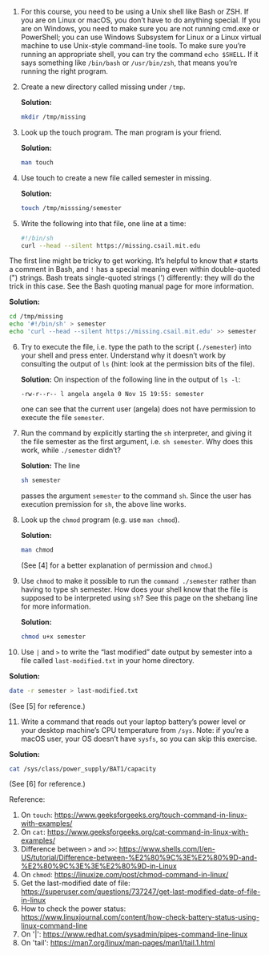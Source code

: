 1. For this course, you need to be using a Unix shell like Bash or ZSH. If you are on Linux or macOS, you don’t have to do anything special. If you are on Windows, you need to make sure you are not running cmd.exe or PowerShell; you can use Windows Subsystem for Linux or a Linux virtual machine to use Unix-style command-line tools. To make sure you’re running an appropriate shell, you can try the command `echo $SHELL`. If it says something like `/bin/bash` or `/usr/bin/zsh`, that means you’re running the right program.

2. Create a new directory called missing under `/tmp`.

    **Solution:** 
    ```bash
    mkdir /tmp/missing
    ```

3. Look up the touch program. The man program is your friend.

    **Solution:** 
    ```bash
    man touch
    ```

4. Use touch to create a new file called semester in missing.

   **Solution:** 
   ```bash
   touch /tmp/misssing/semester
   ```
   
5. Write the following into that file, one line at a time:
   ```bash
   #!/bin/sh
   curl --head --silent https://missing.csail.mit.edu
   ```
The first line might be tricky to get working. It’s helpful to know that `#` starts a comment in Bash, and `!` has a special meaning even within double-quoted (") strings. Bash treats single-quoted strings (') differently: they will do the trick in this case. See the Bash quoting manual page for more information.

   **Solution:** 
   ```bash
   cd /tmp/missing
   echo '#!/bin/sh' > semester
   echo 'curl --head --silent https://missing.csail.mit.edu' >> semester
   ```
   
6. Try to execute the file, i.e. type the path to the script (`./semester`) into your shell and press enter. Understand why it doesn’t work by consulting the output of `ls` (hint: look at the permission bits of the file).

   **Solution:** 
   On inspection of the following line in the output of `ls -l`:
   ```dash
   -rw-r--r-- l angela angela 0 Nov 15 19:55: semester
   ```
   one can see that the current user (angela) does not have permission to execute the file `semester`. 
   
7. Run the command by explicitly starting the `sh` interpreter, and giving it the file semester as the first argument, i.e. `sh semester`. Why does this work, while `./semester` didn’t?

   **Solution:** 
   The line 
   ```bash
   sh semester
   ```
   passes the argument `semester` to the command `sh`. Since the user has execution premission for `sh`, the above line works. 
   
8. Look up the `chmod` program (e.g. use `man chmod`).

   **Solution:** 
   ```bash
   man chmod
   ```
   (See [4] for a better explanation of permission and `chmod`.)
   
9. Use `chmod` to make it possible to run the `command ./semester` rather than having to type sh semester. How does your shell know that the file is supposed to be interpreted using `sh`? See this page on the shebang line for more information.

   **Solution:** 
   ```bash
   chmod u+x semester
   ```
   
10. Use `|` and `>` to write the “last modified” date output by semester into a file called `last-modified.txt` in your home directory.

   **Solution:** 
   ```bash
   date -r semester > last-modified.txt
   ```
   (See [5] for reference.)
   
11. Write a command that reads out your laptop battery’s power level or your desktop machine’s CPU temperature from `/sys`. Note: if you’re a macOS user, your OS doesn’t have `sysfs`, so you can skip this exercise.

   **Solution:** 
   ```bash
   cat /sys/class/power_supply/BAT1/capacity
   ```
   (See [6] for reference.)
   
 Reference:
 1. On `touch`: https://www.geeksforgeeks.org/touch-command-in-linux-with-examples/
 2. On `cat`: https://www.geeksforgeeks.org/cat-command-in-linux-with-examples/
 3. Difference between `>` and `>>`: https://www.shells.com/l/en-US/tutorial/Difference-between-%E2%80%9C%3E%E2%80%9D-and-%E2%80%9C%3E%3E%E2%80%9D-in-Linux
 4. On `chmod`: https://linuxize.com/post/chmod-command-in-linux/
 5. Get the last-modified date of file: https://superuser.com/questions/737247/get-last-modified-date-of-file-in-linux
 6. How to check the power status: https://www.linuxjournal.com/content/how-check-battery-status-using-linux-command-line
 7. On '|': https://www.redhat.com/sysadmin/pipes-command-line-linux
 8. On 'tail': https://man7.org/linux/man-pages/man1/tail.1.html
